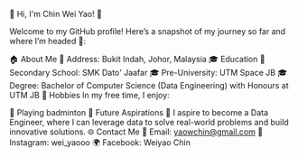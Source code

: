 🌟 Hi, I'm Chin Wei Yao! 👋

Welcome to my GitHub profile! Here’s a snapshot of my journey so far and where I’m headed 🚀:


🏠 About Me
📍 Address: Bukit Indah, Johor, Malaysia
🎓 Education
🏫 Secondary School: SMK Dato' Jaafar
🎓 Pre-University: UTM Space JB
🎓 Degree: Bachelor of Computer Science (Data Engineering) with Honours at UTM JB
🎨 Hobbies
In my free time, I enjoy:

🏸 Playing badminton
🌟 Future Aspirations
🚀 I aspire to become a Data Engineer, where I can leverage data to solve real-world problems and build innovative solutions.
🌐 Contact Me
💌 Email: yaowchin@gmail.com
📸 Instagram: wei_yaooo
🌍 Facebook: Weiyao Chin

